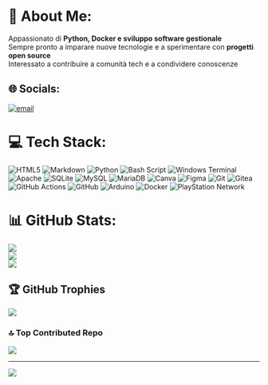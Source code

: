 # 💫 About Me:
Appassionato di **Python, Docker e sviluppo software gestionale**<br>Sempre pronto a imparare nuove tecnologie e a sperimentare con **progetti open source**<br>Interessato a contribuire a comunità tech e a condividere conoscenze


## 🌐 Socials:
[![email](https://img.shields.io/badge/Email-D14836?logo=gmail&logoColor=white)](mailto:github.veronne2010@gmail.com) 

# 💻 Tech Stack:
![HTML5](https://img.shields.io/badge/html5-%23E34F26.svg?style=flat&logo=html5&logoColor=white) ![Markdown](https://img.shields.io/badge/markdown-%23000000.svg?style=flat&logo=markdown&logoColor=white) ![Python](https://img.shields.io/badge/python-3670A0?style=flat&logo=python&logoColor=ffdd54) ![Bash Script](https://img.shields.io/badge/bash_script-%23121011.svg?style=flat&logo=gnu-bash&logoColor=white) ![Windows Terminal](https://img.shields.io/badge/Windows%20Terminal-%234D4D4D.svg?style=flat&logo=windows-terminal&logoColor=white) ![Apache](https://img.shields.io/badge/apache-%23D42029.svg?style=flat&logo=apache&logoColor=white) ![SQLite](https://img.shields.io/badge/sqlite-%2307405e.svg?style=flat&logo=sqlite&logoColor=white) ![MySQL](https://img.shields.io/badge/mysql-4479A1.svg?style=flat&logo=mysql&logoColor=white) ![MariaDB](https://img.shields.io/badge/MariaDB-003545?style=flat&logo=mariadb&logoColor=white) ![Canva](https://img.shields.io/badge/Canva-%2300C4CC.svg?style=flat&logo=Canva&logoColor=white) ![Figma](https://img.shields.io/badge/figma-%23F24E1E.svg?style=flat&logo=figma&logoColor=white) ![Git](https://img.shields.io/badge/git-%23F05033.svg?style=flat&logo=git&logoColor=white) ![Gitea](https://img.shields.io/badge/Gitea-34495E?style=flat&logo=gitea&logoColor=5D9425) ![GitHub Actions](https://img.shields.io/badge/github%20actions-%232671E5.svg?style=flat&logo=githubactions&logoColor=white) ![GitHub](https://img.shields.io/badge/github-%23121011.svg?style=flat&logo=github&logoColor=white) ![Arduino](https://img.shields.io/badge/-Arduino-00979D?style=flat&logo=Arduino&logoColor=white) ![Docker](https://img.shields.io/badge/docker-%230db7ed.svg?style=flat&logo=docker&logoColor=white) ![PlayStation Network](https://img.shields.io/badge/PSN-%230070D1.svg?style=flat&logo=Playstation&logoColor=white)
# 📊 GitHub Stats:
![](https://github-readme-stats.vercel.app/api?username=veronne2010&theme=default&hide_border=false&include_all_commits=true&count_private=true)<br/>
![](https://nirzak-streak-stats.vercel.app/?user=veronne2010&theme=default&hide_border=false)<br/>
![](https://github-readme-stats.vercel.app/api/top-langs/?username=veronne2010&theme=default&hide_border=false&include_all_commits=true&count_private=true&layout=compact)

## 🏆 GitHub Trophies
![](https://github-profile-trophy.vercel.app/?username=veronne2010&theme=cobalt&no-frame=false&no-bg=false&margin-w=4)

### 🔝 Top Contributed Repo
![](https://github-contributor-stats.vercel.app/api?username=veronne2010&limit=5&theme=default&combine_all_yearly_contributions=true)

---
[![](https://visitcount.itsvg.in/api?id=veronne2010&icon=0&color=0)](https://visitcount.itsvg.in)

<!-- Proudly created with GPRM ( https://gprm.itsvg.in ) -->
